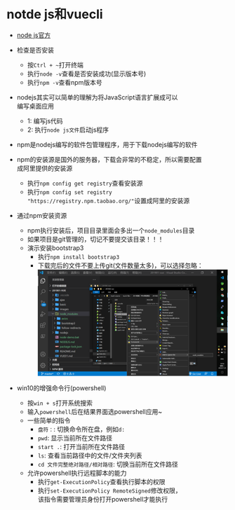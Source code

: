 # notde js和vuecli

- [node js官方](https://nodejs.org/en/)
- 检查是否安装
  - 按`Ctrl + ~`打开终端
  - 执行`node -v`查看是否安装成功(显示版本号)
  - 执行`npm -v`查看npm版本号
- nodejs其实可以简单的理解为将JavaScript语言扩展成可以  
编写桌面应用
  - 1: 编写js代码
  - 2: 执行`node js文件`启动js程序
- npm是nodejs编写的软件包管理程序，用于下载nodejs编写的软件
- npm的安装源是国外的服务器，下载会非常的不稳定，所以需要配置  
成阿里提供的安装源
  - 执行`npm config get registry`查看安装源
  - 执行`npm config set registry "https://registry.npm.taobao.org/"`设置成阿里的安装源
- 通过npm安装资源
  - npm执行安装后，项目目录里面会多出一个`node_modules`目录
  - 如果项目是git管理的，切记不要提交该目录！！！
  - 演示安装bootstrap3
    - 执行`npm install bootstrap3` 
    - 下载完后的文件不要上传git(文件数量太多)，可以选择忽略：
![url](image/微信图片_20201108100147.png)

- win10的增强命令行(powershell)
  - 按`win + s`打开系统搜索
  - 输入`powershell`后在结果界面选powershell应用~
  - 一些简单的指令
    - `盘符：`: 切换命令所在盘，例如`d:`
    - `pwd`: 显示当前所在文件路径
    - `start .`: 打开当前所在文件路径
    - `ls`: 查看当前路径中的文件/文件夹列表
    - `cd 文件完整绝对路径/相对路径`: 切换当前所在文件路径
  - 允许powershell执行远程脚本的能力
    - 执行`get-ExecutionPolicy`查看执行脚本的权限
    - 执行`set-ExecutionPolicy RemoteSigned`修改权限，  
      该指令需要管理员身份打开powershell才能执行